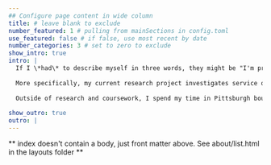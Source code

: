 ```yaml
---
## Configure page content in wide column
title: # leave blank to exclude
number_featured: 1 # pulling from mainSections in config.toml
use_featured: false # if false, use most recent by date
number_categories: 3 # set to zero to exclude
show_intro: true
intro: | 
  If I \*had\* to describe myself in three words, they might be "I'm probably hungry" (this challenge was once posed to me in a college application and I think warrants this reponse). If I had to describe myself in more, I'd say: I'm a second year PhD candidate in the engineering and public policy department at Carnegie Mellon University. Though my time here has been filled with moments of intense self-scrutiny and uncertainty, it has also included some really beautiful moments during my classes and research. I really like what I'm doing here.
  
  More specifically, my current research project investigates service quality discrepancies of Uber and Lyft across racial groups. Generally, I'm interested in researching issues at the intersection of society and engineering, like consumer adoption of electric vehicles and understanding the impacts of the energy transition on historically marginalized communities. Luckily, I get to hear about these topics frequently during presentations to the [Vehicle Electrification Group (VEG)](https://www.cmu.edu/cit/veg/index.html), the research group run by my advisor, Dr. Jeremy Michalek, which I am a part of.
  
  Outside of research and coursework, I spend my time in Pittsburgh bouldering, listening to podcasts, and spending time with my lovely fellow students. If you are interested in learning more about my professional and academic experiences OR the failures I've experienced along the way, please see my [resumés](/collection/).
  
show_outro: true
outro: |
---
```


** index doesn't contain a body, just front matter above.
See about/list.html in the layouts folder **